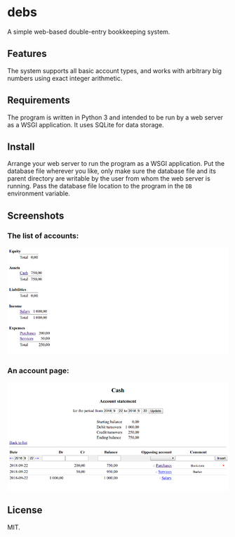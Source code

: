 # debs
A simple web-based double-entry bookkeeping system.

## Features
The system supports all basic account types, and works with arbitrary
big numbers using exact integer arithmetic.

## Requirements
The program is written in Python 3 and intended to be run by a web
server as a WSGI application. It uses SQLite for data storage.

## Install
Arrange your web server to run the program as a WSGI application. Put
the database file wherever you like, only make sure the database file
and its parent directory are writable by the user from whom the web
server is running. Pass the database file location to the program in the
`DB` environment variable.

## Screenshots
### The list of accounts:
![](docs/list.png)
### An account page:
![](docs/acct.png)

## License
MIT.
